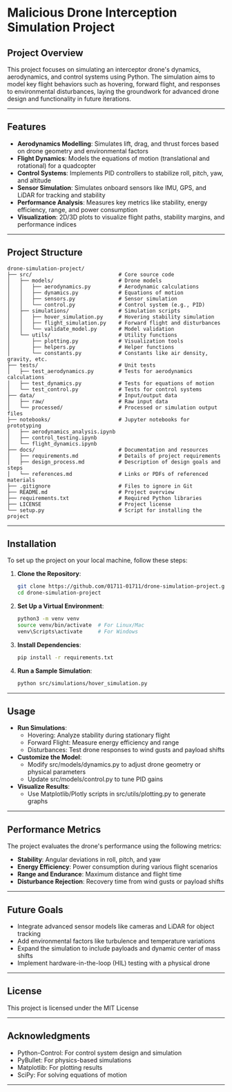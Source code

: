 # Malicious Drone Interception Simulation Project

## Project Overview
This project focuses on simulating an interceptor drone's dynamics, aerodynamics, and control systems using Python. 
The simulation aims to model key flight behaviors such as hovering, forward flight, and responses to environmental disturbances, 
laying the groundwork for advanced drone design and functionality in future iterations.

---

## Features
- **Aerodynamics Modelling**: Simulates lift, drag, and thrust forces based on drone geometry and environmental factors
- **Flight Dynamics**: Models the equations of motion (translational and rotational) for a quadcopter
- **Control Systems**: Implements PID controllers to stabilize roll, pitch, yaw, and altitude
- **Sensor Simulation**: Simulates onboard sensors like IMU, GPS, and LiDAR for tracking and stability
- **Performance Analysis**: Measures key metrics like stability, energy efficiency, range, and power consumption
- **Visualization**: 2D/3D plots to visualize flight paths, stability margins, and performance indices

---

## Project Structure
```plaintext
drone-simulation-project/
├── src/                            # Core source code
│   ├── models/                     # Drone models
│   │   ├── aerodynamics.py         # Aerodynamic calculations
│   │   ├── dynamics.py             # Equations of motion
│   │   ├── sensors.py              # Sensor simulation
│   │   └── control.py              # Control system (e.g., PID)
│   ├── simulations/                # Simulation scripts
│   │   ├── hover_simulation.py     # Hovering stability simulation
│   │   ├── flight_simulation.py    # Forward flight and disturbances
│   │   └── validate_model.py       # Model validation
│   └── utils/                      # Utility functions
│       ├── plotting.py             # Visualization tools
│       ├── helpers.py              # Helper functions
│       └── constants.py            # Constants like air density, gravity, etc.
├── tests/                          # Unit tests
│   ├── test_aerodynamics.py        # Tests for aerodynamics calculations
│   ├── test_dynamics.py            # Tests for equations of motion
│   └── test_control.py             # Tests for control systems
├── data/                           # Input/output data
│   ├── raw/                        # Raw input data
│   └── processed/                  # Processed or simulation output files
├── notebooks/                      # Jupyter notebooks for prototyping
│   ├── aerodynamics_analysis.ipynb
│   ├── control_testing.ipynb
│   └── flight_dynamics.ipynb
├── docs/                           # Documentation and resources
│   ├── requirements.md             # Details of project requirements
│   ├── design_process.md           # Description of design goals and steps
│   └── references.md               # Links or PDFs of referenced materials
├── .gitignore                      # Files to ignore in Git
├── README.md                       # Project overview
├── requirements.txt                # Required Python libraries
├── LICENSE                         # Project license
└── setup.py                        # Script for installing the project
```

---

## Installation
To set up the project on your local machine, follow these steps:

1. **Clone the Repository**:
   ```bash
   git clone https://github.com/01711-01711/drone-simulation-project.git
   cd drone-simulation-project

2. **Set Up a Virtual Environment**:
    ```bash
    python3 -m venv venv
    source venv/bin/activate  # For Linux/Mac
    venv\Scripts\activate     # For Windows

3. **Install Dependencies**:
    ```bash
    pip install -r requirements.txt

4. **Run a Sample Simulation**:
    ```bash
    python src/simulations/hover_simulation.py

---

## Usage
- **Run Simulations**: 
    - Hovering: Analyze stability during stationary flight
    - Forward Flight: Measure energy efficiency and range
    - Disturbances: Test drone responses to wind gusts and payload shifts
- **Customize the Model**:
    - Modify src/models/dynamics.py to adjust drone geometry or physical parameters
    - Update src/models/control.py to tune PID gains
- **Visualize Results**:
    - Use Matplotlib/Plotly scripts in src/utils/plotting.py to generate graphs

---

## Performance Metrics
The project evaluates the drone's performance using the following metrics:
- **Stability**: Angular deviations in roll, pitch, and yaw
- **Energy Efficiency**: Power consumption during various flight scenarios
- **Range and Endurance**: Maximum distance and flight time
- **Disturbance Rejection**: Recovery time from wind gusts or payload shifts

---

## Future Goals
- Integrate advanced sensor models like cameras and LiDAR for object tracking
- Add environmental factors like turbulence and temperature variations
- Expand the simulation to include payloads and dynamic center of mass shifts
- Implement hardware-in-the-loop (HIL) testing with a physical drone

---

## License
This project is licensed under the MIT License

---

## Acknowledgments
- Python-Control: For control system design and simulation
- PyBullet: For physics-based simulations
- Matplotlib: For plotting results
- SciPy: For solving equations of motion

---


